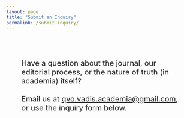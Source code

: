 ```yaml
---
layout: page
title: "Submit an Inquiry"
permalink: /submit-inquiry/
---
```

<div style="padding: 40px;">
<div style="font-size: 20px;">
  <p>Have a question about the journal, our editorial process, or the nature of truth (in academia) itself?   <br><br> Email us at <a href="mailto:qvo.vadis.academia@gmail.com?subject=[INQUIRY]">qvo.vadis.academia@gmail.com</a>, or use the inquiry form below.</p>
</div>

<!-- Cognito Form Embed Code -->
<div class="submit-section" style="font-size: 20px;">
  <script src="https://www.cognitoforms.com/f/seamless.js" data-key="B81YRHNjykqXH1gi05iZKw" data-form="2"></script>
</div>


</div>